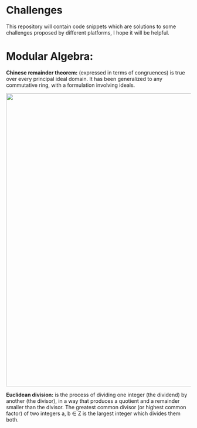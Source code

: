 # Challenges
This repository will contain code snippets which are solutions to some challenges proposed by different platforms, I hope it will be helpful.


# Modular Algebra:

**Chinese remainder theorem:** (expressed in terms of congruences) is true over every principal ideal domain. It has been generalized to any commutative ring, with a formulation involving ideals. 

<p align="center"> <img src="https://user-images.githubusercontent.com/63327224/132135430-84f25d6b-1508-4ce3-92f3-a29700665e5b.png" width="800"> </p>

**Euclidean division:**  is the process of dividing one integer (the dividend) by another (the divisor), in a way that produces a quotient and a remainder smaller than the divisor. The greatest common divisor (or highest common factor) of two integers a, b ∈ Z is the largest integer which divides them both. 


